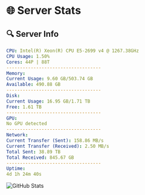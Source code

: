# 🌐 Server Stats
## 🔍 Server Info
```yaml
CPU: Intel(R) Xeon(R) CPU E5-2699 v4 @ 1267.38GHz
CPU Usage: 1.50%
Cores: 44P | 88T
-----------------------------------
Memory:
Current Usage: 9.60 GB/503.74 GB
Available: 490.88 GB
-----------------------------------
Disk:
Current Usage: 16.95 GB/1.71 TB
Free: 1.61 TB
-----------------------------------
GPU:
No GPU detected
-----------------------------------
Network:
Current Transfer (Sent): 158.86 MB/s
Current Transfer (Received): 2.50 MB/s
Total Sent: 38.89 TB
Total Received: 845.67 GB
-----------------------------------
Uptime:
4d 1h 24m 40s
```
![GitHub Stats](https://img.shields.io/badge/Updated-2025-02-12_00:07:58-blue)